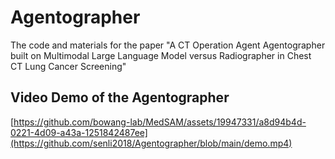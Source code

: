 # Agentographer
The code and materials for the paper "A CT Operation Agent Agentographer built on Multimodal Large Language Model versus Radiographer in Chest CT Lung Cancer Screening"
## Video Demo of the Agentographer
[https://github.com/bowang-lab/MedSAM/assets/19947331/a8d94b4d-0221-4d09-a43a-1251842487ee](https://github.com/senli2018/Agentographer/blob/main/demo.mp4)

